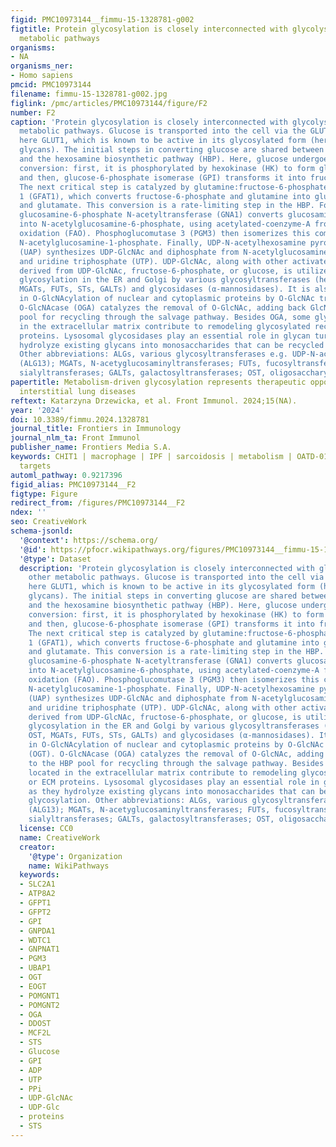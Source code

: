 ```yaml
---
figid: PMC10973144__fimmu-15-1328781-g002
figtitle: Protein glycosylation is closely interconnected with glycolysis and other
  metabolic pathways
organisms:
- NA
organisms_ner:
- Homo sapiens
pmcid: PMC10973144
filename: fimmu-15-1328781-g002.jpg
figlink: /pmc/articles/PMC10973144/figure/F2
number: F2
caption: 'Protein glycosylation is closely interconnected with glycolysis and other
  metabolic pathways. Glucose is transported into the cell via the GLUT transporter,
  here GLUT1, which is known to be active in its glycosylated form (here with polyLacNAc
  glycans). The initial steps in converting glucose are shared between glycolysis
  and the hexosamine biosynthetic pathway (HBP). Here, glucose undergoes a two-step
  conversion: first, it is phosphorylated by hexokinase (HK) to form glucose-6-phosphate,
  and then, glucose-6-phosphate isomerase (GPI) transforms it into fructose-6-phosphate.
  The next critical step is catalyzed by glutamine:fructose-6-phosphate aminotransferase
  1 (GFAT1), which converts fructose-6-phosphate and glutamine into glucosamine-6-phosphate
  and glutamate. This conversion is a rate-limiting step in the HBP. Following this,
  glucosamine-6-phosphate N-acetyltransferase (GNA1) converts glucosamine-6-phosphate
  into N-acetylglucosamine-6-phosphate, using acetylated-coenzyme-A from fatty acid
  oxidation (FAO). Phosphoglucomutase 3 (PGM3) then isomerizes this compound into
  N-acetylglucosamine-1-phosphate. Finally, UDP-N-acetylhexosamine pyrophosphorylase
  (UAP) synthesizes UDP-GlcNAc and diphosphate from N-acetylglucosamine-1-phosphate
  and uridine triphosphate (UTP). UDP-GlcNAc, along with other activated monosaccharides
  derived from UDP-GlcNAc, fructose-6-phosphate, or glucose, is utilized for protein
  glycosylation in the ER and Golgi by various glycosyltransferases (here ALGs, OST,
  MGATs, FUTs, STs, GALTs) and glycosidases (α-mannosidases). It is also involved
  in O-GlcNAcylation of nuclear and cytoplasmic proteins by O-GlcNAc transferase (OGT).
  O-GlcNAcase (OGA) catalyzes the removal of O-GlcNAc, adding back GlcNAc to the HBP
  pool for recycling through the salvage pathway. Besides OGA, some glycosidases located
  in the extracellular matrix contribute to remodeling glycosylated receptors or ECM
  proteins. Lysosomal glycosidases play an essential role in glycan turnover, as they
  hydrolyze existing glycans into monosaccharides that can be recycled for glycosylation.
  Other abbreviations: ALGs, various glycosyltransferases e.g. UDP-N-acetylglucosaminyltransferase
  (ALG13); MGATs, N-acetyglucosaminyltransferases; FUTs, fucosyltransferases; STs-
  sialyltransferases; GALTs, galactosyltransferases; OST, oligosaccharyltransferase'
papertitle: Metabolism-driven glycosylation represents therapeutic opportunities in
  interstitial lung diseases
reftext: Katarzyna Drzewicka, et al. Front Immunol. 2024;15(NA).
year: '2024'
doi: 10.3389/fimmu.2024.1328781
journal_title: Frontiers in Immunology
journal_nlm_ta: Front Immunol
publisher_name: Frontiers Media S.A.
keywords: CHIT1 | macrophage | IPF | sarcoidosis | metabolism | OATD-01 | therapeutic
  targets
automl_pathway: 0.9217396
figid_alias: PMC10973144__F2
figtype: Figure
redirect_from: /figures/PMC10973144__F2
ndex: ''
seo: CreativeWork
schema-jsonld:
  '@context': https://schema.org/
  '@id': https://pfocr.wikipathways.org/figures/PMC10973144__fimmu-15-1328781-g002.html
  '@type': Dataset
  description: 'Protein glycosylation is closely interconnected with glycolysis and
    other metabolic pathways. Glucose is transported into the cell via the GLUT transporter,
    here GLUT1, which is known to be active in its glycosylated form (here with polyLacNAc
    glycans). The initial steps in converting glucose are shared between glycolysis
    and the hexosamine biosynthetic pathway (HBP). Here, glucose undergoes a two-step
    conversion: first, it is phosphorylated by hexokinase (HK) to form glucose-6-phosphate,
    and then, glucose-6-phosphate isomerase (GPI) transforms it into fructose-6-phosphate.
    The next critical step is catalyzed by glutamine:fructose-6-phosphate aminotransferase
    1 (GFAT1), which converts fructose-6-phosphate and glutamine into glucosamine-6-phosphate
    and glutamate. This conversion is a rate-limiting step in the HBP. Following this,
    glucosamine-6-phosphate N-acetyltransferase (GNA1) converts glucosamine-6-phosphate
    into N-acetylglucosamine-6-phosphate, using acetylated-coenzyme-A from fatty acid
    oxidation (FAO). Phosphoglucomutase 3 (PGM3) then isomerizes this compound into
    N-acetylglucosamine-1-phosphate. Finally, UDP-N-acetylhexosamine pyrophosphorylase
    (UAP) synthesizes UDP-GlcNAc and diphosphate from N-acetylglucosamine-1-phosphate
    and uridine triphosphate (UTP). UDP-GlcNAc, along with other activated monosaccharides
    derived from UDP-GlcNAc, fructose-6-phosphate, or glucose, is utilized for protein
    glycosylation in the ER and Golgi by various glycosyltransferases (here ALGs,
    OST, MGATs, FUTs, STs, GALTs) and glycosidases (α-mannosidases). It is also involved
    in O-GlcNAcylation of nuclear and cytoplasmic proteins by O-GlcNAc transferase
    (OGT). O-GlcNAcase (OGA) catalyzes the removal of O-GlcNAc, adding back GlcNAc
    to the HBP pool for recycling through the salvage pathway. Besides OGA, some glycosidases
    located in the extracellular matrix contribute to remodeling glycosylated receptors
    or ECM proteins. Lysosomal glycosidases play an essential role in glycan turnover,
    as they hydrolyze existing glycans into monosaccharides that can be recycled for
    glycosylation. Other abbreviations: ALGs, various glycosyltransferases e.g. UDP-N-acetylglucosaminyltransferase
    (ALG13); MGATs, N-acetyglucosaminyltransferases; FUTs, fucosyltransferases; STs-
    sialyltransferases; GALTs, galactosyltransferases; OST, oligosaccharyltransferase'
  license: CC0
  name: CreativeWork
  creator:
    '@type': Organization
    name: WikiPathways
  keywords:
  - SLC2A1
  - ATP8A2
  - GFPT1
  - GFPT2
  - GPI
  - GNPDA1
  - WDTC1
  - GNPNAT1
  - PGM3
  - UBAP1
  - OGT
  - EOGT
  - POMGNT1
  - POMGNT2
  - OGA
  - DDOST
  - MCF2L
  - STS
  - Glucose
  - GPI
  - ADP
  - UTP
  - PPi
  - UDP-GlcNAc
  - UDP-Glc
  - proteins
  - STS
---
```

